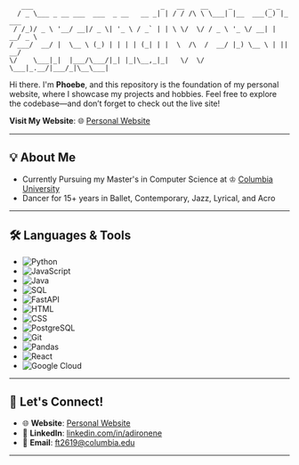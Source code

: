 ```
   ___                                _   __    __     _         _ _       
  / _ \___ _ __ ___  ___  _ __   __ _| | / / /\ \ \___| |__  ___(_) |_ ___ 
 / /_)/ _ \ '__/ __|/ _ \| '_ \ / _` | | \ \/  \/ / _ \ '_ \/ __| | __/ _ \
/ ___/  __/ |  \__ \ (_) | | | | (_| | |  \  /\  /  __/ |_) \__ \ | ||  __/
\/    \___|_|  |___/\___/|_| |_|\__,_|_|   \/  \/ \___|_.__/|___/_|\__\___|
```                            


Hi there. I'm **Phoebe**, and this repository is the foundation of my personal website, where I showcase my projects and hobbies. Feel free to explore the codebase—and don’t forget to check out the live site!

**Visit My Website**: 🌐 [Personal Website](https://adironene.github.io/adironene/src/home/)

---

## 💡 About Me  
- Currently Pursuing my Master's in Computer Science at ♔ [Columbia University](https://www.columbia.edu/)
- Dancer for 15+ years in Ballet, Contemporary, Jazz, Lyrical, and Acro
---

## 🛠️ Languages & Tools  

- ![Python](https://img.shields.io/badge/-Python-3776AB?logo=python&logoColor=white&style=flat)
- ![JavaScript](https://img.shields.io/badge/-JavaScript-F7DF1E?logo=javascript&logoColor=black&style=flat)
- ![Java](https://img.shields.io/badge/-Java-007396?logo=java&logoColor=white&style=flat)
- ![SQL](https://img.shields.io/badge/-SQL-336791?logo=postgresql&logoColor=white&style=flat)
- ![FastAPI](https://img.shields.io/badge/-FastAPI-009688?logo=fastapi&logoColor=white&style=flat)
- ![HTML](https://img.shields.io/badge/-HTML5-E34F26?logo=html5&logoColor=white&style=flat)
- ![CSS](https://img.shields.io/badge/-CSS3-1572B6?logo=css3&logoColor=white&style=flat)
- ![PostgreSQL](https://img.shields.io/badge/-PostgreSQL-4169E1?logo=postgresql&logoColor=white&style=flat)
- ![Git](https://img.shields.io/badge/-Git-F05032?logo=git&logoColor=white&style=flat)
- ![Pandas](https://img.shields.io/badge/-Pandas-150458?logo=pandas&logoColor=white&style=flat)
- ![React](https://img.shields.io/badge/-React-61DAFB?logo=react&logoColor=black&style=flat)
- ![Google Cloud](https://img.shields.io/badge/-Google%20Cloud-4285F4?logo=google-cloud&logoColor=white&style=flat)

---

## 💬 Let's Connect!  
- 🌐 **Website**: [Personal Website](https://adironene.github.io/adironene/src/home/)  
- 📝 **LinkedIn**: [linkedin.com/in/adironene](https://www.linkedin.com/in/adironene/)  
- 📧 **Email**: ft2619@columbia.edu  

---